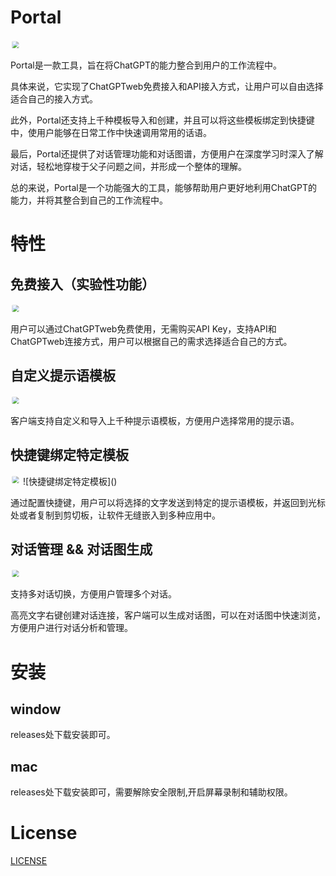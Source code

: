 # Portal
<img src="https://raw.githubusercontent.com/lxfater/Portal/main/screenshot/Shot8.png" style="transform:scale(0.7)" >


Portal是一款工具，旨在将ChatGPT的能力整合到用户的工作流程中。

具体来说，它实现了ChatGPTweb免费接入和API接入方式，让用户可以自由选择适合自己的接入方式。

此外，Portal还支持上千种模板导入和创建，并且可以将这些模板绑定到快捷键中，使用户能够在日常工作中快速调用常用的话语。

最后，Portal还提供了对话管理功能和对话图谱，方便用户在深度学习时深入了解对话，轻松地穿梭于父子问题之间，并形成一个整体的理解。

总的来说，Portal是一个功能强大的工具，能够帮助用户更好地利用ChatGPT的能力，并将其整合到自己的工作流程中。
# 特性

## 免费接入（实验性功能）
<img src="https://raw.githubusercontent.com/lxfater/Portal/main/screenshot/Shot12.png" style="transform:scale(0.7)" >


用户可以通过ChatGPTweb免费使用，无需购买API Key，支持API和ChatGPTweb连接方式，用户可以根据自己的需求选择适合自己的方式。
## 自定义提示语模板
<img src="https://raw.githubusercontent.com/lxfater/Portal/main/screenshot/Shot10.png" style="transform:scale(0.7)" >


客户端支持自定义和导入上千种提示语模板，方便用户选择常用的提示语。

## 快捷键绑定特定模板
<img src="https://raw.githubusercontent.com/lxfater/Portal/main/screenshot/Shot11.png" style="transform:scale(0.7)" >
![快捷键绑定特定模板]()


通过配置快捷键，用户可以将选择的文字发送到特定的提示语模板，并返回到光标处或者复制到剪切板，让软件无缝嵌入到多种应用中。

## 对话管理 && 对话图生成

<img src="https://raw.githubusercontent.com/lxfater/Portal/main/screenshot/Shot9.png" style="transform:scale(0.7)" >

支持多对话切换，方便用户管理多个对话。

高亮文字右键创建对话连接，客户端可以生成对话图，可以在对话图中快速浏览，方便用户进行对话分析和管理。

# 安装

## window

releases处下载安装即可。

## mac

releases处下载安装即可，需要解除安全限制,开启屏幕录制和辅助权限。


# License

[LICENSE](./LICENSE)

